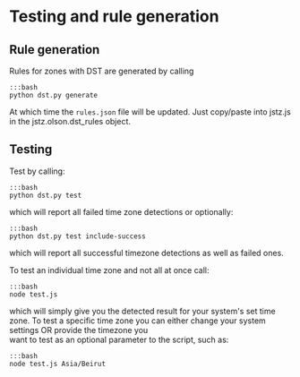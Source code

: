 # Testing and rule generation

## Rule generation

Rules for zones with DST are generated by calling

    :::bash
    python dst.py generate
    
At which time the `rules.json` file will be updated. Just copy/paste into 
jstz.js in the jstz.olson.dst_rules object.

## Testing

Test by calling:

    :::bash
    python dst.py test 

which will report all failed time zone detections or optionally:
    
    :::bash
    python dst.py test include-success
    
which will report all successful timezone detections as well as failed ones.

To test an individual time zone and not all at once call:

    :::bash
    node test.js
    
which will simply give you the detected result for your system's set time zone. To test a 
specific time zone you can either change your system settings OR provide the timezone you  
want to test as an optional parameter to the script, such as:

    :::bash
    node test.js Asia/Beirut    